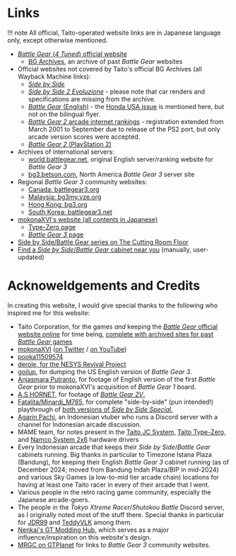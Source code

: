 # Links

!!! note
    All official, Taito-operated website links are in Japanese language only, except otherwise mentioned.

* [*Battle Gear* (*4 Tuned*) official website](https://battlegear.net/news/index.html)
  * [BG Archives](https://battlegear.net/archives/index.html), an archive of past *Battle Gear* websites
* Official websites not covered by Taito's official BG Archives (all Wayback Machine links):
  *  [*Side by Side*](https://web.archive.org/web/19970516075330/http://www.taito.co.jp/gm/index.htm)
  *  [*Side by Side 2 Evoluzione*](https://web.archive.org/web/19971012061831/http://www.taito.co.jp/sbs2/index.html) - please note that car renders and specifications are missing from the archive.
  *  [*Battle Gear* (English)](https://web.archive.org/web/20030418154300/http://www.taito.co.jp/gm/bg/index_e.html) - the [Honda USA issue](../other/honda.md) is mentioned here, but not on the bilingual flyer.
  *  [*Battle Gear 2* arcade internet rankings](https://web.archive.org/web/20011024015506/http://www.taito.co.jp/gm/bg2/ranking/index_js.html) - registration extended from March 2001 to September due to release of the PS2 port, but only arcade version scores were accepted.
  *  [*Battle Gear 2* (PlayStation 2)](https://web.archive.org/web/20010405205810/http://www.taito.co.jp/d3/cp/bg2/index.html)
* Archives of international servers:  
  *  [world.battlegear.net,](https://web.archive.org/web/20030215185853/http://world.battlegear.net/english/html/rank_menu.html) original English server/ranking website for *Battle Gear 3*
  *  [bg3.betson.com,](https://web.archive.org/web/20050210040429/http://bg3.betson.com/garage/main.php) North America *Battle Gear 3* server site
* Regional *Battle Gear 3* community websites:
  * [Canada: battlegear3.org](https://web.archive.org/web/20031214200935/http://www.battlegear3.org/)
  * [Malaysia: bg3my.vze.org](https://web.archive.org/web/20040404124749/http://bg3my.vze.com/)
  * [Hong Kong: bg3.org](https://web.archive.org/web/20030602174123/http://www.bg3.org/)
  * [South Korea: battlegear3.net](https://web.archive.org/web/20040117125429/http://getbeat.com/bg3/bg3.htm)
* [mokonaXVI's website (all contents in Japanese)](https://mokonaxvi.sakura.ne.jp/)
  * [Type-Zero page](https://mokonaxvi.sakura.ne.jp/typezero/st.htm)
  * [*Battle Gear 3* page](https://mokonaxvi.sakura.ne.jp/xvi/bg3ac/index.htm)
* [Side by Side/Battle Gear series on The Cutting Room Floor](https://tcrf.net/Category:Side_by_Side/Battle_Gear_series)
* [Find a *Side by Side*/*Battle Gear* cabinet near you](https://zenius-i-vanisher.com/v5.2/arcades.php) (manually, user-updated)

# Acknoweldgements and Credits
In creating this website, I would give special thanks to the following who inspired me for this website:
* Taito Corporation, for the games *and* keeping the [*Battle Gear* official website online](https://battlegear.net/news/index.html) for time being, [complete with archived sites for past *Battle Gear* games](https://battlegear.net/archives/index.html)
* [mokonaXVI](https://mokonaxvi.sakura.ne.jp/) ([on Twitter](https://twitter.com/mokonaXVI) / [on YouTube](https://www.youtube.com/@mokonaXVI))
* [pooka11509574](https://twitter.com/pooka11509574)
* [derole, for the NESYS Revival Project](https://nrproject.derole.co.uk/)
* [goilup](https://goilup.blogspot.com/2024/06/battle-gear-3-north-america.html), for dumping the US English version of *Battle Gear 3*.
* [Anjasmara Putranto](https://www.youtube.com/@anjasmaraputranto7818), for footage of English version of the first *Battle Gear* prior to mokonaXVI's acquisition of *Battle Gear 1* board.
* [A.S HORNET](https://www.youtube.com/@a.shornet0808), for footage of [*Battle Gear 2V*.](https://www.youtube.com/playlist?list=PLr6Fl5fIdj0mq1Y64bzBlO2x5Tg-zKsQj)
* [Fatalita/Minardi_M765,](https://www.youtube.com/@Fatalita765Assoluto) for complete "side-by-side" (pun intended!) playthrough of [both versions of *Side by Side Special.*](https://www.youtube.com/playlist?list=PLVgzIufESq6S0ytaDzrzhwwrsxVGyWxVp)
* [Agarin Pachi](https://www.youtube.com/@agarpac), an Indonesian vtuber who runs a Discord server with a channel for Indonesian arcade discussion.
* MAME team, for notes present in the [Taito JC System,](https://github.com/mamedev/mame/blob/master/src/mame/taito/taitojc.cpp) [Taito Type-Zero,](https://github.com/mamedev/mame/blob/master/src/mame/taito/taitotz.cpp) and [Namco System 2x6](https://github.com/mamedev/mame/blob/master/src/mame/namco/namcops2.cpp) hardware drivers
* Every Indonesian arcade that keeps their *Side by Side*/*Battle Gear* cabinets running. Big thanks in particular to Timezone Istana Plaza (Bandung), for keeping their English *Battle Gear 3* cabinet running (as of December 2024; moved from Bandung Indah Plaza/BIP in mid-2024) and various Sky Games (a low-to-mid tier arcade chain) locations for having at least one Taito racer in every of their arcade that I went.
* Various people in the retro racing game community, especially the Japanese arcade-goers.
* The people in the *Tokyo Xtreme Racer*/*Shutokou Battle* Discord server, as I originally noted most of the stuff there. Special thanks in particular for [JDR99](https://www.youtube.com/@JDR99) and [TeddyVLK](https://www.youtube.com/@TEddyVLK) among them.
* [Nenkai's GT Modding Hub,](http://nenkai.github.io/gt-modding-hub/) which serves as a major influence/inspiration on this website's design.
* [MRGC on GTPlanet](https://www.gtplanet.net/forum/threads/battle-gear-3.35752/#post-871872) for links to *Battle Gear 3* community websites.
